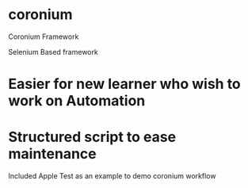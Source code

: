 # coronium
Coronium Framework

Selenium Based framework
# Easier for new learner who wish to work on Automation
# Structured script to ease maintenance

Included Apple Test as an example to demo coronium workflow
